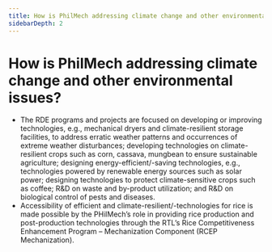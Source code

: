 ```yaml
---
title: How is PhilMech addressing climate change and other environmental issues?
sidebarDepth: 2
---
```


# How is PhilMech addressing climate change and other environmental issues?


 - The RDE programs and projects are focused on developing or improving technologies, e.g., mechanical dryers and climate-resilient storage facilities, to address erratic weather patterns and occurrences of extreme weather disturbances; developing technologies on climate-resilient crops such as corn, cassava, mungbean to ensure sustainable agriculture; designing energy-efficient/-saving technologies, e.g., technologies powered by renewable energy sources such as solar power; designing technologies to protect climate-sensitive crops such as coffee; R&D on waste and by-product utilization; and R&D on biological control of pests and diseases.
 - Accessibility of efficient and climate-resilient/-technologies for rice is made possible by the PHilMech’s role in providing rice production and post-production technologies through the RTL’s Rice Competitiveness Enhancement Program – Mechanization Component (RCEP Mechanization).
